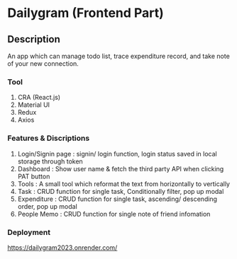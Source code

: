 # Dailygram (Frontend Part)

## Description
An app which can manage todo list, trace expenditure record, and take note of your new connection.

### Tool 
1. CRA (React.js)
2. Material UI
3. Redux
4. Axios
### Features & Discriptions
1. Login/Signin page : signin/ login function, login status saved in local storage through token
2. Dashboard : Show user name & fetch the third party API when clicking PAT button
3. Tools : A small tool which reformat the text from horizontally to vertically 
4. Task : CRUD function for single task, Conditionally filter, pop up modal 
5. Expenditure : CRUD function for single task, ascending/ descending order, pop up modal 
6. People Memo : CRUD function for single note of friend infomation

### Deployment
https://dailygram2023.onrender.com/
